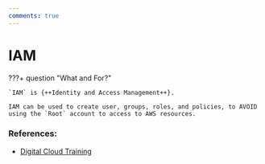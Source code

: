 ```yaml
---
comments: true
---
```


# **IAM**

???+ question "What and For?"

    `IAM` is {++Identity and Access Management++}.
    
    IAM can be used to create user, groups, roles, and policies, to AVOID using the `Root` account to access to AWS resources.




### **References:**

- [Digital Cloud Training](https://digitalcloud.training/)
